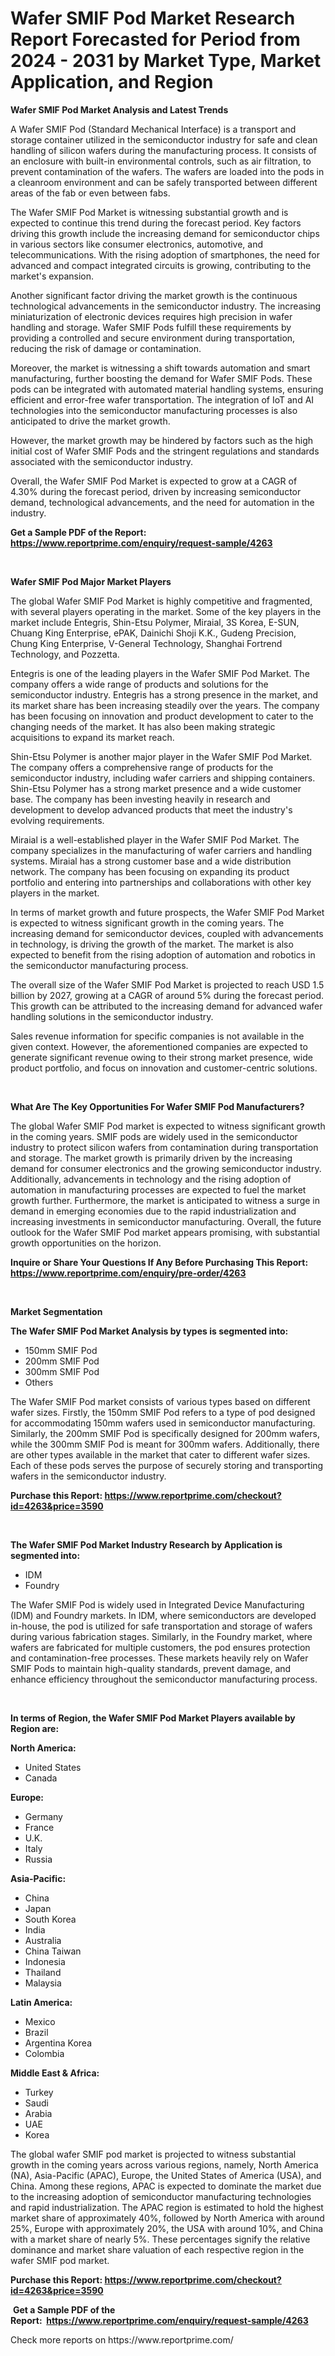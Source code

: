 <p><h1>Wafer SMIF Pod Market Research Report Forecasted for Period from 2024 -  2031 by Market Type, Market Application, and Region</h1></p><p><strong>Wafer SMIF Pod Market Analysis and Latest Trends</strong></p>
<p><p>A Wafer SMIF Pod (Standard Mechanical Interface) is a transport and storage container utilized in the semiconductor industry for safe and clean handling of silicon wafers during the manufacturing process. It consists of an enclosure with built-in environmental controls, such as air filtration, to prevent contamination of the wafers. The wafers are loaded into the pods in a cleanroom environment and can be safely transported between different areas of the fab or even between fabs.</p><p>The Wafer SMIF Pod Market is witnessing substantial growth and is expected to continue this trend during the forecast period. Key factors driving this growth include the increasing demand for semiconductor chips in various sectors like consumer electronics, automotive, and telecommunications. With the rising adoption of smartphones, the need for advanced and compact integrated circuits is growing, contributing to the market's expansion.</p><p>Another significant factor driving the market growth is the continuous technological advancements in the semiconductor industry. The increasing miniaturization of electronic devices requires high precision in wafer handling and storage. Wafer SMIF Pods fulfill these requirements by providing a controlled and secure environment during transportation, reducing the risk of damage or contamination.</p><p>Moreover, the market is witnessing a shift towards automation and smart manufacturing, further boosting the demand for Wafer SMIF Pods. These pods can be integrated with automated material handling systems, ensuring efficient and error-free wafer transportation. The integration of IoT and AI technologies into the semiconductor manufacturing processes is also anticipated to drive the market growth.</p><p>However, the market growth may be hindered by factors such as the high initial cost of Wafer SMIF Pods and the stringent regulations and standards associated with the semiconductor industry.</p><p>Overall, the Wafer SMIF Pod Market is expected to grow at a CAGR of 4.30% during the forecast period, driven by increasing semiconductor demand, technological advancements, and the need for automation in the industry.</p></p>
<p><strong>Get a Sample PDF of the Report:&nbsp; <a href="https://www.reportprime.com/enquiry/request-sample/4263">https://www.reportprime.com/enquiry/request-sample/4263</a></strong></p>
<p>&nbsp;</p>
<p><strong>Wafer SMIF Pod Major Market Players</strong></p>
<p><p>The global Wafer SMIF Pod Market is highly competitive and fragmented, with several players operating in the market. Some of the key players in the market include Entegris, Shin-Etsu Polymer, Miraial, 3S Korea, E-SUN, Chuang King Enterprise, ePAK, Dainichi Shoji K.K., Gudeng Precision, Chung King Enterprise, V-General Technology, Shanghai Fortrend Technology, and Pozzetta.</p><p>Entegris is one of the leading players in the Wafer SMIF Pod Market. The company offers a wide range of products and solutions for the semiconductor industry. Entegris has a strong presence in the market, and its market share has been increasing steadily over the years. The company has been focusing on innovation and product development to cater to the changing needs of the market. It has also been making strategic acquisitions to expand its market reach.</p><p>Shin-Etsu Polymer is another major player in the Wafer SMIF Pod Market. The company offers a comprehensive range of products for the semiconductor industry, including wafer carriers and shipping containers. Shin-Etsu Polymer has a strong market presence and a wide customer base. The company has been investing heavily in research and development to develop advanced products that meet the industry's evolving requirements.</p><p>Miraial is a well-established player in the Wafer SMIF Pod Market. The company specializes in the manufacturing of wafer carriers and handling systems. Miraial has a strong customer base and a wide distribution network. The company has been focusing on expanding its product portfolio and entering into partnerships and collaborations with other key players in the market.</p><p>In terms of market growth and future prospects, the Wafer SMIF Pod Market is expected to witness significant growth in the coming years. The increasing demand for semiconductor devices, coupled with advancements in technology, is driving the growth of the market. The market is also expected to benefit from the rising adoption of automation and robotics in the semiconductor manufacturing process.</p><p>The overall size of the Wafer SMIF Pod Market is projected to reach USD 1.5 billion by 2027, growing at a CAGR of around 5% during the forecast period. This growth can be attributed to the increasing demand for advanced wafer handling solutions in the semiconductor industry.</p><p>Sales revenue information for specific companies is not available in the given context. However, the aforementioned companies are expected to generate significant revenue owing to their strong market presence, wide product portfolio, and focus on innovation and customer-centric solutions.</p></p>
<p>&nbsp;</p>
<p><strong>What Are The Key Opportunities For Wafer SMIF Pod Manufacturers?</strong></p>
<p><p>The global Wafer SMIF Pod market is expected to witness significant growth in the coming years. SMIF pods are widely used in the semiconductor industry to protect silicon wafers from contamination during transportation and storage. The market growth is primarily driven by the increasing demand for consumer electronics and the growing semiconductor industry. Additionally, advancements in technology and the rising adoption of automation in manufacturing processes are expected to fuel the market growth further. Furthermore, the market is anticipated to witness a surge in demand in emerging economies due to the rapid industrialization and increasing investments in semiconductor manufacturing. Overall, the future outlook for the Wafer SMIF Pod market appears promising, with substantial growth opportunities on the horizon.</p></p>
<p><strong>Inquire or Share Your Questions If Any Before Purchasing This Report: <a href="https://www.reportprime.com/enquiry/pre-order/4263">https://www.reportprime.com/enquiry/pre-order/4263</a></strong></p>
<p>&nbsp;</p>
<p><strong>Market Segmentation</strong></p>
<p><strong>The Wafer SMIF Pod Market Analysis by types is segmented into:</strong></p>
<p><ul><li>150mm SMIF Pod</li><li>200mm SMIF Pod</li><li>300mm SMIF Pod</li><li>Others</li></ul></p>
<p><p>The Wafer SMIF Pod market consists of various types based on different wafer sizes. Firstly, the 150mm SMIF Pod refers to a type of pod designed for accommodating 150mm wafers used in semiconductor manufacturing. Similarly, the 200mm SMIF Pod is specifically designed for 200mm wafers, while the 300mm SMIF Pod is meant for 300mm wafers. Additionally, there are other types available in the market that cater to different wafer sizes. Each of these pods serves the purpose of securely storing and transporting wafers in the semiconductor industry.</p></p>
<p><strong>Purchase this Report:&nbsp;<a href="https://www.reportprime.com/checkout?id=4263&price=3590">https://www.reportprime.com/checkout?id=4263&price=3590</a></strong></p>
<p>&nbsp;</p>
<p><strong>The Wafer SMIF Pod Market Industry Research by Application is segmented into:</strong></p>
<p><ul><li>IDM</li><li>Foundry</li></ul></p>
<p><p>The Wafer SMIF Pod is widely used in Integrated Device Manufacturing (IDM) and Foundry markets. In IDM, where semiconductors are developed in-house, the pod is utilized for safe transportation and storage of wafers during various fabrication stages. Similarly, in the Foundry market, where wafers are fabricated for multiple customers, the pod ensures protection and contamination-free processes. These markets heavily rely on Wafer SMIF Pods to maintain high-quality standards, prevent damage, and enhance efficiency throughout the semiconductor manufacturing process.</p></p>
<p>&nbsp;</p>
<p><strong>In terms of Region, the Wafer SMIF Pod Market Players available by Region are:</strong></p>
<p>
    <p> <strong> North America: </strong>
        <ul>
            <li>United States</li>
            <li>Canada</li>
        </ul>
        </p> 
    <p> <strong> Europe: </strong>
        <ul>
            <li>Germany</li>
            <li>France</li>
            <li>U.K.</li>
            <li>Italy</li>
            <li>Russia</li>
        </ul>
        </p> 
    <p> <strong> Asia-Pacific: </strong>
        <ul>
            <li>China</li>
            <li>Japan</li>
            <li>South Korea</li>
            <li>India</li>
            <li>Australia</li>
            <li>China Taiwan</li>
            <li>Indonesia</li>
            <li>Thailand</li>
            <li>Malaysia</li>
        </ul>
        </p> 
    <p> <strong> Latin America: </strong>
        <ul>
            <li>Mexico</li>
            <li>Brazil</li>
            <li>Argentina Korea</li>
            <li>Colombia</li>
        </ul>
        </p> 
    <p> <strong> Middle East & Africa: </strong>
        <ul>
            <li>Turkey</li>
            <li>Saudi</li>
            <li>Arabia</li>
            <li>UAE</li>
            <li>Korea</li>
        </ul>
    </p>
    </p>
<p><p>The global wafer SMIF pod market is projected to witness substantial growth in the coming years across various regions, namely, North America (NA), Asia-Pacific (APAC), Europe, the United States of America (USA), and China. Among these regions, APAC is expected to dominate the market due to the increasing adoption of semiconductor manufacturing technologies and rapid industrialization. The APAC region is estimated to hold the highest market share of approximately 40%, followed by North America with around 25%, Europe with approximately 20%, the USA with around 10%, and China with a market share of nearly 5%. These percentages signify the relative dominance and market share valuation of each respective region in the wafer SMIF pod market.</p></p>
<p><strong>Purchase this Report: <a href="https://www.reportprime.com/checkout?id=4263&price=3590">https://www.reportprime.com/checkout?id=4263&price=3590</a></strong></p>
<p>&nbsp;<strong>Get a Sample PDF of the Report:&nbsp;&nbsp;<a href="https://www.reportprime.com/enquiry/request-sample/4263">https://www.reportprime.com/enquiry/request-sample/4263</a></strong></p>
<p><strong></strong></p>
<p>Check more reports on https://www.reportprime.com/</p>